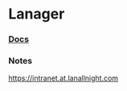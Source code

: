 # Lanager

### [Docs](https://github.com/zeropingheroes/lanager)

### Notes

https://intranet.at.lanallnight.com

